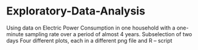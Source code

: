 # Exploratory-Data-Analysis

Using data on Electric Power Consumption in one household with a one-minute sampling rate over a period of almost 4 years. 
Subselection of two days
Four different plots, each in a different png file and R – script

